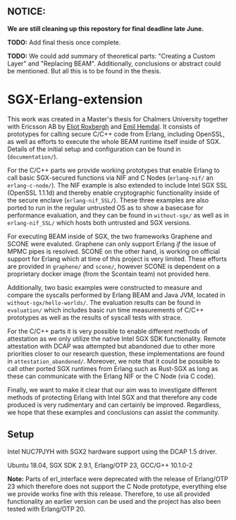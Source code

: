 ## NOTICE:
**We are still cleaning up this repostory for final deadline late June.**

**TODO:** Add final thesis once complete.

**TODO:** We could add summary of theoretical parts: "Creating a Custom Layer" and "Replacing BEAM". Additionally, conclusions or abstract could be mentioned. But all this is to be found in the thesis.

# SGX-Erlang-extension

This work was created in a Master's thesis for Chalmers University together with Ericsson AB by [Eliot Roxbergh](https://github.com/Eliot-Roxbergh) and [Emil Hemdal](https://github.com/emilhem).
It consists of prototypes for calling secure C/C++ code from Erlang, including OpenSSL, as well as efforts to execute the whole BEAM runtime itself inside of SGX.
Details of the initial setup and configuration can be found in (`documentation/`).

For the C/C++ parts we provide working prototypes that enable Erlang to call basic SGX-secured functions via NIF and C Nodes (`erlang-nif/` an `erlang-c-node/`).
The NIF example is also extended to include Intel SGX SSL (OpenSSL 1.1.1d) and thereby enable cryptographic functionality inside of the secure enclave (`erlang-nif_SSL/`).
These three examples are also ported to run in the regular untrusted OS as to show a basecase for performance evaluation, and they can be found in `without-sgx/` as well as in `erlang-nif_SSL/` which hosts both untrusted and SGX versions.

For executing BEAM inside of SGX, the two frameworks Graphene and SCONE were evaluted. Graphene can only support Erlang _if_ the issue of MPMC pipes is resolved. SCONE on the other hand, is working on official support for Erlang which at time of this project is very limited.
These efforts are provided in `graphene/` and `scone/`, however SCONE is dependent on a proprietary docker image (from the Scontain team) not provided here.

Additionally, two basic examples were constructed to measure and compare the syscalls performed by Erlang BEAM and Java JVM, located in `without-sgx/hello-worlds/`.
The evaluation results can be found in `evaluation/` which includes basic run time measurements of C/C++ prototypes as well as the results of syscall tests with strace.

For the C/C++ parts it is very possible to enable different methods of attestation as we only utilize the native Intel SGX SDK functionality.
Remote attestation with DCAP was attempted but abandoned due to other more priorities closer to our research question, these implementations are found in `attestation_abandoned/`.
Moreover, we note that it could be possible to call other ported SGX runtimes from Erlang such as Rust-SGX as long as these can communicate with the Erlang NIF or the C Node (via C code).

Finally, we want to make it clear that our aim was to investigate different methods of protecting Erlang with Intel SGX and that therefore any code produced is very rudimentary and can certainly be improved. Regardless, we hope that these examples and conclusions can assist the community.


## Setup

Intel NUC7PJYH with SGX2 hardware support using the DCAP 1.5 driver.

Ubuntu 18.04, SGX SDK 2.9.1, Erlang/OTP 23, GCC/G++ 10.1.0-2

**Note:** Parts of erl\_interface were deprecated with the release of Erlang/OTP 23 which therefore does not support the C Node prototype, everything else we provide works fine with this release. Therefore, to use all provided functionality an earlier version can be used and the project has also been tested with Erlang/OTP 20.
